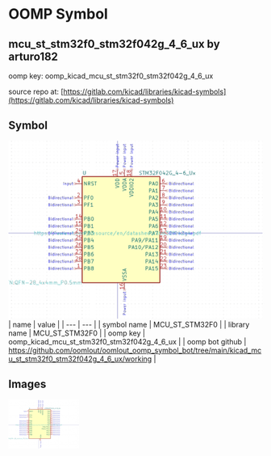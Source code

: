 # OOMP Symbol  
## mcu_st_stm32f0_stm32f042g_4_6_ux  by arturo182  
  
oomp key: oomp_kicad_mcu_st_stm32f0_stm32f042g_4_6_ux  
  
source repo at: [https://gitlab.com/kicad/libraries/kicad-symbols](https://gitlab.com/kicad/libraries/kicad-symbols)  
## Symbol  
  
[![working.png](working_600.png)](working.png)  
| name | value | 
| --- | --- | 
| symbol name | MCU_ST_STM32F0 | 
| library name | MCU_ST_STM32F0 | 
| oomp key | oomp_kicad_mcu_st_stm32f0_stm32f042g_4_6_ux | 
| oomp bot github | https://github.com/oomlout/oomlout_oomp_symbol_bot/tree/main/kicad_mcu_st_stm32f0_stm32f042g_4_6_ux/working | 
## Images  
  
[![working.png](working_140.png)](working.png)  
